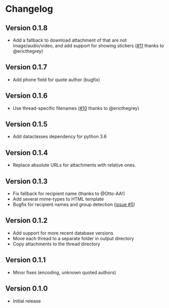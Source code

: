 # Changelog

## Version 0.1.8

* Add a fallback to download attachment of that are not image/audio/video, and 
  add support for showing stickers 
  ([#11](https://github.com/GjjvdBurg/signal2html/pull/11) thanks to 
  @ericthegrey)

## Version 0.1.7

* Add phone field for quote author (bugfix)

## Version 0.1.6

* Use thread-specific filenames
  ([#10](https://github.com/GjjvdBurg/signal2html/pull/10) thanks to 
  @ericthegrey)

## Version 0.1.5

* Add dataclasses dependency for python 3.6

## Version 0.1.4

* Replace absolute URLs for attachments with relative ones.

## Version 0.1.3

* Fix fallback for recipient name (thanks to @Otto-AA!)
* Add several mime-types to HTML template
* Bugfix for recipient names and group detection
  ([issue #5](https://github.com/GjjvdBurg/signal2html/issues/5))

## Version 0.1.2

* Add support for more recent database versions
* Move each thread to a separate folder in output directory
* Copy attachments to the thread directory

## Version 0.1.1

* Minor fixes (encoding, unknown quoted authors)

## Version 0.1.0

* Initial release
